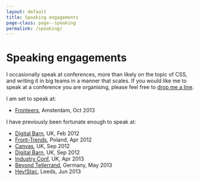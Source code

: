 ```yaml
---
layout: default
title: Speaking engagements
page-class: page--speaking
permalink: /speaking/
---
```


# Speaking engagements

I occasionally speak at conferences, more than likely on the topic of CSS, and
writing it in big teams in a manner that scales. If you would like me to speak
at a conference you are organising, please feel free to [drop me a line](mailto:harry@csswizardry.com).

I am set to speak at:

<ul class="block-list">
    <li><a href="http://fronteers.nl/congres/2013">Fronteers</a>, Amsterdam, Oct 2013</li>
</ul>

I have previously been fortunate enough to speak at:

<ul class="block-list">
    <li><a href="http://thedigitalbarn.co.uk/">Digital Barn</a>, UK, Feb 2012</li>
    <li><a href="http://2012.front-trends.com/">Front-Trends</a>, Poland, Apr 2012</li>
    <li><a href="http://2012.canvasconf.co.uk/">Canvas</a>, UK, Sep 2012</li>
    <li><a href="http://thedigitalbarn.co.uk/">Digital Barn</a>, UK, Sep 2012</li>
    <li><a href="http://industryconf.com/">Industry Conf</a>, UK, Apr 2013</li>
    <li><a href="http://2013.beyondtellerrand.com/">Beyond Tellerrand</a>, Germany, May 2013</li>
    <li><a href="http://wearestac.com/blog/introducing-hey-stac">Hey!Stac</a>, Leeds, Jun 2013</li>
</ul>
